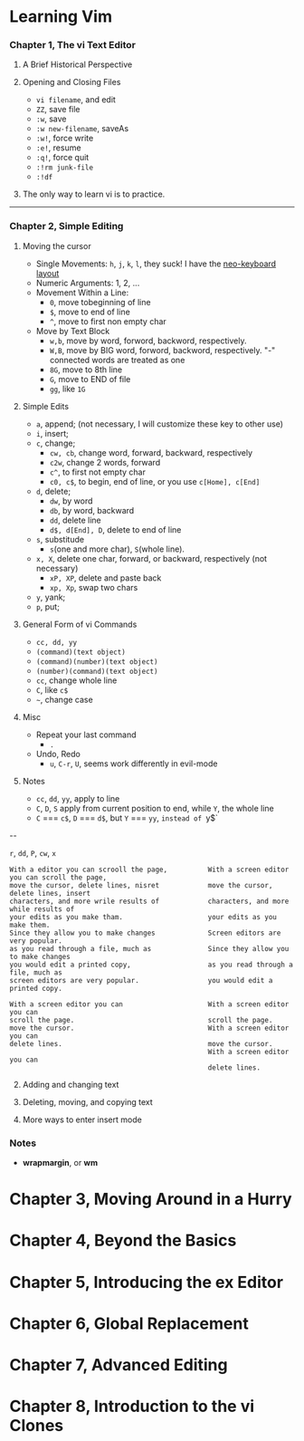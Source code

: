 Learning Vim
============


### Chapter 1, The vi Text Editor

1. A Brief Historical Perspective

2. Opening and Closing Files
    * `vi filename`, and edit
    * `ZZ`, save file
    * `:w`, save
    * `:w new-filename`, saveAs
    * `:w!`, force write
    * `:e!`, resume
    * `:q!`, force quit
    * `:!rm junk-file`
    * `:!df`

3. The only way to learn vi is to practice.


---

### Chapter 2, Simple Editing

1. Moving the cursor
    * Single Movements: `h`, `j`, `k`, `l`, they suck! I have the [neo-keyboard layout][neo]
    * Numeric Arguments: 1, 2, ...
    * Movement Within a Line:
        * `0`, move tobeginning of line
        * `$`, move to end of line
        * `^`, move to first non empty char
    * Move by Text Block
        * `w,b`, move by word, forword, backword, respectively.
        * `W,B`, move by BIG word, forword, backword, respectively. "-" connected words are treated as one
        * `8G`, move to 8th line
        * `G`, move to END of file
        * `gg`, like `1G`

2. Simple Edits
    * `a`, append; (not necessary, I will customize these key to other use)
    * `i`, insert;
    * `c`, change;
        * `cw, cb`, change word, forward, backward, respectively
        * `c2w`, change 2 words, forward
        * `c^`, to first not empty char
        * `c0, c$`, to begin, end of line, or you use `c[Home], c[End]`
    * `d`, delete;
        * `dw`, by word
        * `db`, by word, backward
        * `dd`, delete line
        * `d$, d[End], D`, delete to end of line
    * `s`, substitude
        * `s`(one and more char), `S`(whole line).       
    * `x, X`, delete one char, forward, or backward, respectively   (not necessary)
        * `xP, XP`, delete and paste back
        * `xp, Xp`, swap two chars
    * `y`, yank;
    * `p`, put;

3. General Form of vi Commands
    * `cc, dd, yy`
    * `(command)(text object)`
    * `(command)(number)(text object)`
    * `(number)(command)(text object)`
    * `cc`, change whole line
    * `C`, like `c$`
    * `~`, change case

4. Misc
    * Repeat your last command
        * `.`
    * Undo, Redo
        * `u`, `C-r`, `U`, seems work differently in evil-mode
5. Notes
    * `cc`, `dd`, `yy`, apply to line
    * `C`, `D`, `S` apply from current position to end, while `Y`, the whole line
    * `C` === `c$`, `D` === `d$`, but `Y` === `yy`, `instead of `y$`



--

`r`, `dd`, `P`, `cw`, `x`
```
With a editor you can scrooll the page,          With a screen editor you can scroll the page,
move the cursor, delete lines, nisret            move the cursor, delete lines, insert
characters, and more wrile results of            characters, and more while results of
your edits as you make tham.                     your edits as you make them.
Since they allow you to make changes             Screen editors are very popular.
as you read through a file, much as              Since they allow you to make changes
you would edit a printed copy,                   as you read through a file, much as
screen editors are very popular.                 you would edit a printed copy.
```

```
With a screen editor you can                     With a screen editor you can
scroll the page.                                 scroll the page.
move the cursor.                                 With a screen editor you can
delete lines.                                    move the cursor.
                                                 With a screen editor you can
                                                 delete lines.
```















2. Adding and changing text

3. Deleting, moving, and copying text

4. More ways to enter insert mode







[neo]: https://github.com/district10/neo_keyboard_layout

### Notes

- **wrapmargin**, or **wm**







# Chapter 3, Moving Around in a Hurry
# Chapter 4, Beyond the Basics
# Chapter 5, Introducing the ex Editor
# Chapter 6, Global Replacement
# Chapter 7, Advanced Editing
# Chapter 8, Introduction to the vi Clones
